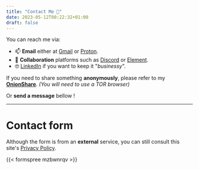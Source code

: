 ```yaml
---
title: "Contact Me 📣"
date: 2023-05-12T00:22:32+01:00
draft: false
---
```


You can reach me via:

-   📫 **Email** either at [Gmail](mailto:david2araujo5@gmail.com) or [Proton](mailto:david2araujo5@proton.me).
-   👥 **Collaboration** platforms such as [Discord](https://discordapp.com/users/David_Ara_jo#5133) or [Element](https://matrix.to/#/@davidjoaraujo:matrix.org).
-   🤓 [LinkedIn](https://www.linkedin.com/in/david2araujo5/) if you want to keep it "_businessy_".

If you need to share something **anonymously**, please refer to my [**OnionShare**](http://iimltxr4oe74eshdpstd3midfrqvytjn6xmvc7vppje7mktcdazwyhid.onion). _(You will need to use a TOR browser)_

Or **send a message** bellow !

---

# Contact form

Although the form is from an **external** service, you can still consult this site's [Privacy Policy](https://www.freeprivacypolicy.com/live/58044f42-8abb-451b-8a9c-0483f22b093b).

{{< formspree mzbwnrqv >}}
